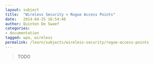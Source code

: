 ```yaml
---
layout: subject
title:  "Wireless Security > Rogue Access Points"
date:   2014-04-25 16:54:46
author: Quinten De Swaef
categories:
- documentation
tagged: wpa, wireless
permalink: /learn/subjects/wireless-security/rogue-access-points
---
```



> TODO

